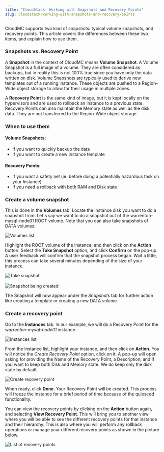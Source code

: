 ```yaml
---
title: "CloudStack: Working with Snapshots and Recovery Points"
slug: cloudstack-working-with-snapshots-and-recovery-points
---
```



CloudMC supports two kind of snapshots: typical volume snapshots, and recovery points. This article covers the differences between these two items, and explain how to use them.

### Snapshots vs. Recovery Point

A **Snapshot** in the context of CloudMC means **Volume Snapshot**. A Volume Snapshot is a full image of a volume. They are often considered as backups, but in reality this is not 100% true since you have only the data written on disk. Volume Snapshots are typically used to derive new templates out of a running instance. These objects are pushed to a Region-Wide object storage to allow for their usage in multiple zones.

A **Recovery Point** is the same kind of image, but it is kept locally on the hypervisors and are used to rollback an Instance to a previous state. Recovery Points can also maintain the Memory state as well as the disk data. They are not transferred to the Region-Wide object storage.

### When to use them

#### Volume Snapshots:

- If you want to quickly backup the data
- If you want to create a new instance template

#### Recovery Points:

- If you want a safety net (ie. before doing a potentially hazardous task on your Instance)
- If you need a rollback with both RAM and Disk state

### Create a volume snapshot

This is done in the **Volumes** tab. Locate the instance disk you want to do a snapshot from. Let's say we want to do a snapshot out of the warrenton-mysql-node01 ROOT volume. Note that you can also take snapshots of DATA volumes.

![Volumes list](/assets/snapshots-recovery-points-en-1.jpeg)

Highlight the ROOT volume of the instance, and then click on the **Action** button. Select the **Take Snapshot** option, and click **Confirm** on the pop-up. A user feedback will confirm that the snapshot process began. Wait a little, this process can take several minutes depending of the size of your instance.

![Take snapshot](/assets/snapshots-recovery-points-en-2.jpeg) <br><br>
![Snapshot being created](/assets/snapshots-recovery-points-en-3.jpeg)

The Snapshot will now appear under the *Snapshots* tab for further action like creating a template or creating a new DATA volume.

### Create a recovery point

Go to the **Instances** tab. In our example, we will do a Recovery Point for the *warrenton-mysql-node01* instance.

![Instances list](/assets/snapshots-recovery-points-en-4.jpeg)

From the Instance list, highlight your instance, and then click on **Action**. You will notice the *Create Recovery Point* option, click on it. A pop-up will open asking for providing the Name of the Recovery Point, a Description, and if you want to keep both Disk and Memory state. We do keep only the disk state by default.

![Create recovery point](/assets/snapshots-recovery-points-en-5.jpeg)

When ready, click **Done**. Your Recovery Point will be created. This process will freeze the instance for a brief period of time because of the quiesced functionality.

You can view the recovery points by clicking on the **Action** button again, and selecting **View Recovery Point**. This will bring you to another view where you will be able to see the different recovery points for that instance and their hierarchy. This is also where you will perform any rollback operations or manage your different recovery points as shown in the picture below.

![List of recovery points](/assets/snapshots-recovery-points-en-6.jpeg)
